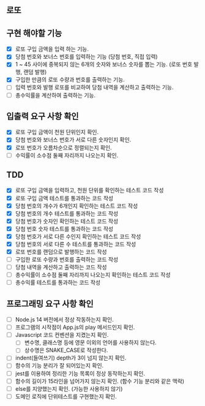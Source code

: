 ## 로또

## 구현 해야할 기능

- [x] 로또 구입 금액을 입력 하는 기능.
- [x] 당첨 번호와 보너스 번호를 입력하는 기능 (당첨 번호, 직접 입력)
- [x] 1 ~ 45 사이에 중복되지 않는 6개의 숫자와 보너스 숫자를 뽑는 기능. (로또 번호 발행, 랜덤 발행)
- [x] 구입한 만큼의 로또 수량과 번호를 출력하는 기능.
- [ ] 입력 번호와 발행 로또를 비교하여 당첨 내역을 계산하고 출력하는 기능.
- [ ] 총수익률을 계산하여 출력하는 기능.

## 입출력 요구 사항 확인

- [x] 로또 구입 금액이 천원 단위인지 확인.
- [x] 당첨 번호와 보너스 번호가 서로 다른 숫자인지 확인.
- [x] 로또 번호가 오름차순으로 정렬되는지 확인.
- [ ] 수익률이 소수점 둘째 자리까지 나오는지 확인.

## TDD

- [x] 로또 구입 금액을 입력하고, 천원 단위를 확인하는 테스트 코드 작성
- [x] 로또 구입 금액 테스트를 통과하는 코드 작성
- [x] 당첨 번호의 개수가 6개인지 확인하는 테스트 코드 작성
- [x] 당첨 번호의 개수 테스트를 통과하는 코드 작성
- [x] 당첨 번호가 숫자인 확인하는 테스트 코드 작성
- [x] 당첨 번호 숫자 테스트를 통과하는 코드 작성
- [x] 당첨 번호가 서로 다른 수인지 확인하는 테스트 코드 작성
- [x] 당첨 번호의 서로 다른 수 테스트를 통과하는 코드 작성
- [x] 로또 번호를 랜덤으로 발행하는 코드 작성
- [ ] 구입한 로또 수량과 번호를 출력하는 코드 작성
- [ ] 당첨 내역을 계산하고 출력하는 코드 작성
- [ ] 총수익률이 소수점 둘째 자리까지 나오는지 확인하는 테스트 코드 작성
- [ ] 총수익률 테스트를 통과하는 코드 작성

## 프로그래밍 요구 사항 확인

- [ ] Node.js 14 버전에서 정상 작동하는지 확인.
- [ ] 프로그램의 시작점이 App.js의 play 메서드인지 확인.
- [ ] Javascript 코드 컨벤션을 지켰는지 확인.
    - [ ] 변수명, 클래스명 등에 영문 이외의 언어를 사용하지 않는다.
    - [ ] 상수명은 SNAKE_CASE로 작성한다.
- [ ] indent(들여쓰기) depth가 3이 넘지 않는지 확인.
- [ ] 함수의 기능 분리가 잘 되어있는지 확인.
- [ ] jest를 이용하여 정리한 기능 목록이 정상 동작하는지 확인.
- [ ] 함수의 길이가 15라인을 넘어가지 않는지 확인. (함수 기능 분리와 같은 맥락)
- [ ] else를 지양했는지 확인. (가능한 사용하지 않기)
- [ ] 도메인 로직에 단위테스트를 구현했는지 확인.